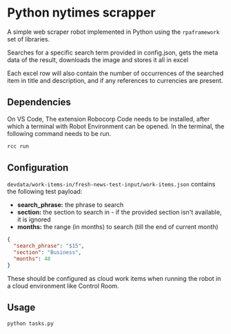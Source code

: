 
# Python nytimes scrapper

A simple web scraper robot implemented in Python using the `rpaframework` set of libraries.

Searches for a specific search term provided in config.json, gets the meta data of the result, downloads the image and stores it all in excel

Each excel row will also contain the number of occurrences of the searched item in title and description, and if any references to currencies are present.

## Dependencies

On VS Code, The extension Robocorp Code needs to be installed, after which a terminal with Robot Environment can be opened. In the terminal, the following command needs to be run.

```bash
rcc run
```

## Configuration

`devdata/work-items-in/fresh-news-test-input/work-items.json` contains the following test payload:
 - **search_phrase:** the phrase to search
 - **section:** the section to search in - if the provided section isn't available, it is ignored
 - **months:** the range (in months) to search (till the end of current month)

```json
{
  "search_phrase": "$15",
  "section": "Business",
  "months": 48
}
```

These should be configured as cloud work items when running the robot in a cloud environment like Control Room.

## Usage

```bash
python tasks.py
```
